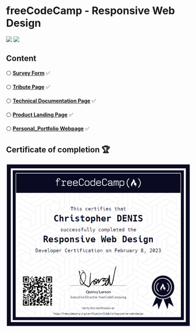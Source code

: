 # freeCodeCamp - Responsive Web Design

<img src="https://img.shields.io/badge/HTML5-E34F26?style=for-the-badge&logo=html5&logoColor=white">  <img src="https://img.shields.io/badge/CSS3-1572B6?style=for-the-badge&logo=css3&logoColor=white">

## Content

:white_circle: **[Survey Form](https://github.com/odakris/FCC-Responsive_Web_Design/tree/main/01-survey_form)** :white_check_mark:

:white_circle: **[Tribute Page](https://github.com/odakris/FCC-Responsive_Web_Design/tree/main/02-tribute_page)** :white_check_mark:

:white_circle: **[Technical Documentation Page](https://github.com/odakris/FCC-Responsive_Web_Design/tree/main/03-technical_documentation_page)** :white_check_mark:

:white_circle: **[Product Landing Page](https://github.com/odakris/FCC-Responsive_Web_Design/tree/main/04-product_landing_page)** :white_check_mark:

:white_circle: **[Personal_Portfolio Webpage](https://github.com/odakris/FCC-Responsive_Web_Design/tree/main/05-personal_portfolio_webpage)** :white_check_mark:

## Certificate of completion 🏆

<p align="center"><img src="./certificateofcompletion.png"></p>


